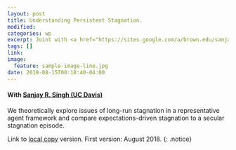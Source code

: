 ```yaml
---
layout: post
title: Understanding Persistent Stagnation.
modified:
categories: wp
excerpt: Joint with <a href="https://sites.google.com/a/brown.edu/sanjaysingh/"> Sanjay R. Singh (UC Davis)</a>. <i>This version&#58 August 2018</i>
tags: []
link:
image:
  feature: sample-image-line.jpg
date: 2018-08-15T00:18:40-04:00
---
```

#### With [Sanjay R. Singh (UC Davis)](https://sites.google.com/a/brown.edu/sanjaysingh/)

We theoretically explore issues of long-run stagnation in a representative agent framework and compare expectations-driven stagnation to a secular stagnation episode.

Link to [local copy](/documents/Draft_EFStag_CS.pdf) version. First version: August 2018.
{: .notice}
